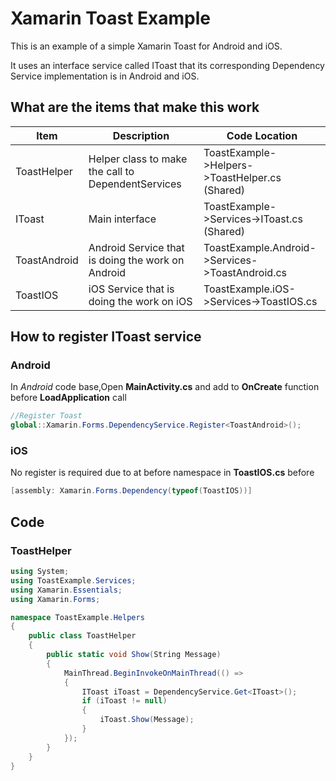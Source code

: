 # Xamarin Toast Example
This is an example of a simple Xamarin Toast for Android and iOS.

It uses an interface service called IToast that its corresponding Dependency Service implementation is in Android and iOS.

## What are the items that make this work

Item | Description | Code Location
---- | ----------- | -------------
ToastHelper | Helper class to make the call to DependentServices | ToastExample->Helpers->ToastHelper.cs (Shared)
IToast | Main interface  | ToastExample->Services->IToast.cs (Shared)
ToastAndroid | Android Service that is doing the work on Android | ToastExample.Android->Services->ToastAndroid.cs
ToastIOS | iOS Service that is doing the work on iOS | ToastExample.iOS->Services->ToastIOS.cs

## How to register IToast service 

### Android
In _Android_ code base,Open __MainActivity.cs__ and add to __OnCreate__ function before __LoadApplication__ call
```c#
//Register Toast 
global::Xamarin.Forms.DependencyService.Register<ToastAndroid>();
```

### iOS
No register is required due to at before namespace in __ToastIOS.cs__ before 
```c#
[assembly: Xamarin.Forms.Dependency(typeof(ToastIOS))]
```

## Code

### ToastHelper
```c#
using System;
using ToastExample.Services;
using Xamarin.Essentials;
using Xamarin.Forms;

namespace ToastExample.Helpers
{
    public class ToastHelper
    {
        public static void Show(String Message)
        {
            MainThread.BeginInvokeOnMainThread(() =>
            {
                IToast iToast = DependencyService.Get<IToast>();
                if (iToast != null)
                {
                    iToast.Show(Message);
                }
            });
        }
    }
}

```
